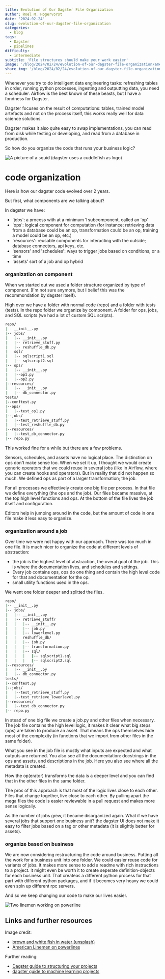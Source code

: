 ```yaml
---
title: Evolution of Our Dagster File Organization
author: Roel M. Hogervorst
date: '2024-02-24'
slug: evolution-of-our-dagster-file-organization
categories:
  - blog
tags:
  - Dagster
  - pipelines
difficulty:
  - intermediate
subtitle: 'File structures should make your work easier'
image: '/blog/2024/02/24/evolution-of-our-dagster-file-organization/american-public-power-association-fHLdXfURDhA-unsplash.jpg'
share_img: '/blog/2024/02/24/evolution-of-our-dagster-file-organization/american-public-power-association-fHLdXfURDhA-unsplash.jpg'
---
```



<!-- content  -->

Whenever you try to do intelligent data engineering tasks: refreshing tables in order, running python processes, ingesting and outputting data, you need a scheduler. Airflow is the best known of these beasts, but I have a fondness for Dagster.

Dagster focuses on the result of computations: tables, trained model artefacts and not on the process itself, this works really well for data science solutions. 

Dagster makes it also quite easy to swap implementations, you can read from disk while testing or developing, and read from a database in production.

So how do you organize the code that runs your business logic?

![A picture of a squid (dagster uses a cuddlefish as logo)](raimond-klavins-HQ1udFC_-7s-unsplash.jpg)

# code organization
Here is how our dagster code evolved over 2 years. 

But first, what components are we talking about?

In dagster we have: 
- 'jobs': a process with at a minimum 1 subcomponent, called an 'op'
- 'ops': logical component for computation (for instance: retrieving data from a database could be an op, transformation could be an op, training a model could be an op, etc.)
- 'resources': reusable components for interacting with the outside; database connectors, api keys, etc.
- 'sensors' and 'schedules': ways to trigger jobs based on conditions, or a time
- 'assets' sort of a job and op hybrid


### organization on component
When we started out we used a folder structure organized by type of component. (I'm not sure anymore, but I belief this was the recommondation by dagster itself). 

High over we have a folder with normal code (repo) and a folder with tests (tests). 
In the repo folder we organize by component. A folder for
ops, jobs, and SQL scripts (we had a lot of custom SQL scripts).


```bash
repo/
|-- __init__.py
|-- jobs/
|	|-- __init__.py
|	|-- retrieve_stuff.py
|	|-- reshuffle_db.py
|	sql/
|	|-- sqlscript1.sql
|	|-- sqlscript2.sql
|-- ops/
|	|-- __init__.py
|	|--op1.py
|	|--op2.py
|--resources/
|	|-- __init__.py
|	|-- db_connector.py
tests/
|--conftest.py
|--ops/
|	|--test_op1.py
|--jobs/
|	|--test_retrieve_stuff.py
|	|--test_reshuffle_db.py
|--resources/
|	|--test_db_connector.py
|-- repo.py
```

This worked fine for a while but there are a few problems.

Sensors, schedules, and assets have no logical place. The distinction on ops don't make sense too. When we set it up, I thought we would create generic operators that we could reuse in several jobs (like in Airflow, where you can create hooks and operators). But in reality that did not happen so much. We defined ops as part of a larger transformation; the job. 

For all processes we effectively create one big file per process. In that file we define everything (the ops and the job). Our files became massive, at the top high level functions and ops. At the bottom of the file lives the job itself and configuration. 

Editors help in jumping around in the code, but the amount of code in one file make it less easy to organize. 

### organization around a job
Over time we were not happy with our approach. There was too much in one file. It is much nicer to organize the code at different levels of abstraction: 

- the job is the highest level of abstraction, the overal goal of the job. This is where the documentation lives, and schedules and settings.
- Every job contains ops, ops do one thing and contain the high level code for that and documentation for the op. 
- small utility functions used in the ops. 

We went one folder deeper and splitted the files. 

```bash
repo/
|-- __init__.py
|-- jobs/
|	|-- __init__.py
|	|-- retrieve_stuff/
|	|	|-- __init__.py
|	|	|-- job.py
|	|	|-- lowerlevel.py
|	|	reshuffle_db/
|	|	|-- job.py
|	|	|-- transformation.py
|	|	|-- sql/
|	|	|	|-- sqlscript1.sql
|	|	|	|-- sqlscript2.sql
|--resources/
|	|-- __init__.py
|	|-- db_connector.py
tests/
|--conftest.py
|--jobs/
|	|--test_retrieve_stuff.py
|	|--test_retrieve_lowerlevel.py
|--resources/
|	|--test_db_connector.py
|-- repo.py
```

In stead of one big file we create a job.py and other files when necessary. 
The job file contains the high level logic, it makes it clear what big steps (ops) are taken to produce an asset. That means the ops themselves hide most of the complexity (in functions that we import from other files in the same folder). 

What you see in the job file is mostly what inputs are expected and what outputs are returned. You also see all the documentation: docstrings in the ops and assets, and descriptions in the job. 
Here you also see where all the metadata is created. 

How the op(erator) transforms the data is a deeper level and you can find that in the other files in the same folder. 

The pros of this approach is that most of the logic lives close to each other. Files that change together, live close to each other. By pulling apart the mega files the code is easier reviewable in a pull request and makes more sense logically.

As the number of jobs grew, it became disorganized again. What if we have several jobs that support one business unit? the dagster UI does not make it easy to filter jobs based on a tag or other metadata (it is slightly better for assets).

### organize based on business
We are now considering restructuring the code around business. 
Putting all the work for a business unit into one folder.
We could easier reuse code for variants of jobs. It makes more sense to add a readme with rich instructions to a project. 
It might even be worth it to create seperate definition-objects for each business unit. That createas a different python process for that part with different python packages, and if it becomes very heavy we could even spin up different rpc servers. 



And so we keep changing our code to make our lives easier. 

![Two linemen working on powerline](american-public-power-association-fHLdXfURDhA-unsplash.jpg)


## Links and further resources
  Image credit: 
- [brown and white fish in water (unsplash)](https://unsplash.com/photos/brown-and-white-fish-in-water-HQ1udFC_-7s?utm_content=creditShareLink&utm_medium=referral&utm_source=unsplash)
- [American Linemen on powerlines](https://unsplash.com/photos/two-linemen-on-cherry-pickers-fHLdXfURDhA?utm_content=creditCopyText&utm_medium=referral&utm_source=unsplash)

Further reading
- [Dagster guide to structuring your projects](https://docs.dagster.io/guides/dagster/recommended-project-structure)
- [dagster guide to machine learning projects](https://docs.dagster.io/guides/dagster/ml-pipeline)